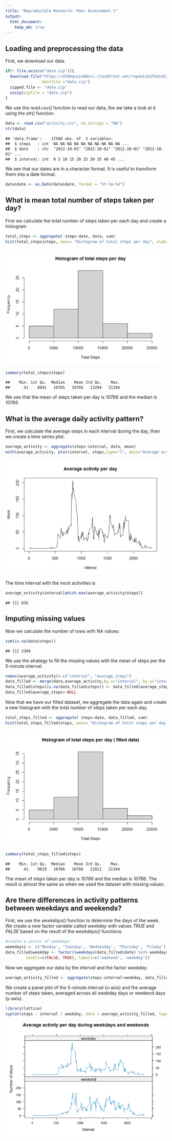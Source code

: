 ```yaml
---
title: "Reproducible Research: Peer Assessment 1"
output: 
  html_document:
    keep_md: true
---
```



## Loading and preprocessing the data
First, we download our data.

``` r
if(! file.exists("data.zip")){
  download.file("https://d396qusza40orc.cloudfront.net/repdata%2Fdata%2Factivity.zip",
                destfile ="data.zip")
  zipped.file <- "data.zip"
  unzip(zipfile = "data.zip")
}
```

  
We use the *read.csv()* function to read our data, the we take a look at it using the *str()* function.


``` r
data <- read.csv("activity.csv", na.strings = "NA")
str(data)
```

```
## 'data.frame':	17568 obs. of  3 variables:
##  $ steps   : int  NA NA NA NA NA NA NA NA NA NA ...
##  $ date    : chr  "2012-10-01" "2012-10-01" "2012-10-01" "2012-10-01" ...
##  $ interval: int  0 5 10 15 20 25 30 35 40 45 ...
```
  
We see that our dates are in a character format. It is useful to transform them into a date format.

``` r
data$date <- as.Date(data$date, format = "%Y-%m-%d")
```

## What is mean total number of steps taken per day?
First we calculate the total number of steps taken per each day and create a histogram

``` r
total_steps <- aggregate( steps~date, data, sum)
hist(total_steps$steps, main= "Histogram of total steps per day", xlab="Total Steps")
```

![](PA1_template_files/figure-html/steps_per_day-1.png)<!-- -->

``` r
summary(total_steps$steps)
```

```
##    Min. 1st Qu.  Median    Mean 3rd Qu.    Max. 
##      41    8841   10765   10766   13294   21194
```

We see that the mean of steps taken per day is *10766* and the median is *10765*.  

  
## What is the average daily activity pattern?
First, we calculate the average steps in each interval during the day, then we create a time series plot.

``` r
average_activity <- aggregate(steps~interval, data, mean)
with(average_activity, plot(interval, steps,type="l", main="Average activity per day"))
```

![](PA1_template_files/figure-html/average_steps_per_interval-1.png)<!-- -->

The time interval with the most activities is


``` r
average_activity$interval[which.max(average_activity$steps)]
```

```
## [1] 835
```

## Imputing missing values
Now we calculate the number of rows with NA values:

``` r
sum(is.na(data$steps))
```

```
## [1] 2304
```

We use the strategy to fill the missing values with the mean of steps per the 5-minute interval.

``` r
names(average_activity)<-c("interval", "average_steps")
data_filled <- merge(data,average_activity,by.x="interval", by.y="interval")
data_filled$steps[is.na(data_filled$steps)] <- data_filled$average_steps[is.na(data_filled$steps)]
data_filled$average_steps<-NULL
```
Now that we have our filled dataset, we aggregate the data again and create a new histogram with the total number of steps taken per each day.

``` r
total_steps_filled <- aggregate( steps~date, data_filled, sum)
hist(total_steps_filled$steps, main= "Histogram of total steps per day ( filled data)", xlab="Total Steps")
```

![](PA1_template_files/figure-html/steps_per_day_filled-1.png)<!-- -->

``` r
summary(total_steps_filled$steps)
```

```
##    Min. 1st Qu.  Median    Mean 3rd Qu.    Max. 
##      41    9819   10766   10766   12811   21194
```
The mean of steps taken per day is *10766* and the median is *10766*. The result is almost the same as when we used the dataset with missing values.


## Are there differences in activity patterns between weekdays and weekends?

First, we use the *weekdays()* function to determine the days of the week. We create a new factor variable called *weekday* with values *TRUE* and *FALSE* based on the result of the *weekdays()* functions.


``` r
#create a vector of weekdays
weekdays1 <- c('Monday', 'Tuesday', 'Wednesday', 'Thursday', 'Friday')
data_filled$weekday <- factor((weekdays(data_filled$date) %in% weekdays1), 
         levels=c(FALSE, TRUE), labels=c('weekend', 'weekday')) 
```

Now we aggregate our data by the *interval* and the factor *weekday*.

``` r
average_activity_filled <- aggregate(steps~interval+weekday, data_filled, mean)
```

We create a panel plot of the 5-minute interval (x-axis) and the average number of steps taken, averaged across all weekday days or weekend days (y-axis).


``` r
library(lattice)
xyplot(steps ~ interval | weekday, data = average_activity_filled, type="l", layout = c(1, 2), xlab="Interval", ylab="Number of steps", main="Average activity per day during weekdays and weekends")
```

![](PA1_template_files/figure-html/weekday_weekend_plot-1.png)<!-- -->
